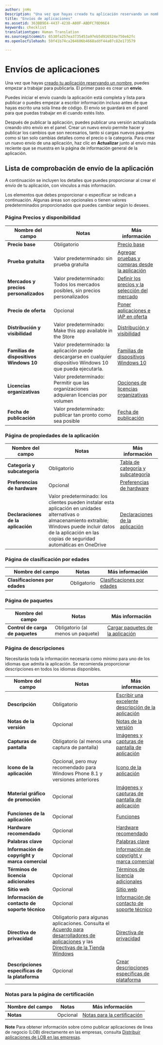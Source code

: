 ```yaml
---
author: jnHs
Description: "Una vez que hayas creado tu aplicación reservando un nombre, puedes empezar a trabajar para publicarla. El primer paso es crear un envío."
title: "Envíos de aplicaciones"
ms.assetid: 363BB9E4-4437-4238-A80F-ABDFC70D96E4
keywords: checklist
translationtype: Human Translation
ms.sourcegitcommit: 6530fa257ea3735453a97eb5d916524e750e62fc
ms.openlocfilehash: 59f41b74ca264606b4668addf44a07c82e173579

---
```


# Envíos de aplicaciones


Una vez que hayas [creado tu aplicación reservando un nombre](create-your-app-by-reserving-a-name.md), puedes empezar a trabajar para publicarla. El primer paso es crear un **envío**.

Puedes iniciar el envío cuando la aplicación está completa y lista para publicar o puedes empezar a escribir información incluso antes de que hayas escrito una sola línea de código. El envío se guardará en el panel para que puedas trabajar en él cuando estés listo.

Después de publicar la aplicación, puedes publicar una versión actualizada creando otro envío en el panel. Crear un nuevo envío permite hacer y publicar los cambios que son necesarios, tanto si cargas nuevos paquetes como si tan solo cambias detalles como el precio o la categoría. Para crear un nuevo envío de una aplicación, haz clic en **Actualizar** junto al envío más reciente que se muestra en la página de información general de la aplicación.

## Lista de comprobación de envío de la aplicación


A continuación se incluyen los detalles que puedes proporcionar al crear el envío de tu aplicación, con vínculos a más información.

Los elementos que debes proporcionar o especificar se indican a continuación. Algunas áreas son opcionales o tienen valores predeterminados proporcionados que puedes cambiar según lo desees.

### Página Precios y disponibilidad
| Nombre del campo                    | Notas                                       | Más información                                                             |
|-------------------------------|---------------------------------------------|---------------------------------------------------------------------------|
| **Precio base**                | Obligatorio                                    | [Precio base](set-app-pricing-and-availability.md#base-price)              |
| **Prueba gratuita**                | Valor predeterminado: sin prueba gratuita                      | [Agregar pruebas y compras desde la aplicación](https://msdn.microsoft.com/library/windows/apps/jj193599)  |
| **Mercados y precios personalizados** | Valor predeterminado: Todos los mercados posibles, sin precios personalizados | [Definir los precios y la selección del mercado](define-pricing-and-market-selection.md)              |
| **Precio de oferta**              | Opcional                                    | [Poner aplicaciones e IAP en oferta](put-apps-and-iaps-on-sale.md)                                       |
| **Distribución y visibilidad** | Valor predeterminado: Make this app available in the Store | [Distribución y visibilidad](set-app-pricing-and-availability.md#distribution-and-visibility) | 
| **Familias de dispositivos Windows 10**  | Valor predeterminado: la aplicación puede descargarse en cualquier dispositivo Windows 10 que pueda ejecutarla. | [Familias de dispositivos Windows 10](set-app-pricing-and-availability.md#windows-10-device-families) | 
| **Licencias organizativas**    | Valor predeterminado: Permitir que las organizaciones adquieran licencias por volumen | [Opciones de licencias organizativas](organizational-licensing.md)                        | 
| **Fecha de publicación**                | Valor predeterminado: publicar tan pronto como sea posible      | [Fecha de publicación](set-app-pricing-and-availability.md#publish-date)          |



### Página de propiedades de la aplicación

| Nombre del campo                    | Notas                                       | Más información                                                             |
|-------------------------------|---------------------------------------------|---------------------------------------------------------------------------|
| **Categoría y subcategoría**  | Obligatorio                                    | [Tabla de categoría y subcategoría](category-and-subcategory-table.md)       |
| **Preferencias de hardware**      | Opcional                                    | [Preferencias de hardware](enter-app-properties.md#hardware_preferences)      |
| **Declaraciones de la aplicación**          | Valor predeterminado: los clientes pueden instalar esta aplicación en unidades alternativas o almacenamiento extraíble; Windows puede incluir datos de la aplicación en las copias de seguridad automáticas en OneDrive | [Declaraciones de la aplicación](app-declarations.md) |



### Página de clasificación por edades

| Nombre del campo                    | Notas                                       | Más información                          |
|-------------------------------|---------------------------------------------|----------------------------------------|
| **Clasificaciones por edades**               | Obligatorio                                    | [Clasificaciones por edades](age-ratings.md)          |



### Página de paquetes

| Nombre del campo                    | Notas                                       | Más información                          |
|-------------------------------|---------------------------------------------|----------------------------------------|
| **Control de carga de paquetes**    | Obligatorio (al menos un paquete)             | [Cargar paquetes de la aplicación](upload-app-packages.md) | 



### Página de descripciones

Necesitarás toda la información necesaria como mínimo para uno de los idiomas que admita la aplicación. Se recomienda proporcionar descripciones en todos los idiomas disponibles.

| Nombre del campo                    | Notas                                       | Más información                                                     |
|-------------------------------|---------------------------------------------|-------------------------------------------------------------------|
| **Descripción**               | Obligatorio                                    | [Escribir una excelente descripción de la aplicación](write-a-great-app-description.md) | 
| **Notas de la versión**             | Opcional                                    | [Notas de la versión](create-app-descriptions.md#release-notes)         |
| **Capturas de pantalla**               | Obligatorio (al menos una captura de pantalla)          | [Imágenes y capturas de pantalla de aplicación](app-screenshots-and-images.md)       |
| **Icono de la aplicación**             | Opcional, pero muy recomendado para Windows Phone 8.1 y versiones anteriores | [Icono de la aplicación](create-app-descriptions.md#app-tile-icon) | 
| **Material gráfico de promoción**       | Opcional                                    | [Imágenes y capturas de pantalla de aplicación](app-screenshots-and-images.md)       | 
| **Funciones de la aplicación**              | Opcional                                    | [Funciones](create-app-descriptions.md#app-features)               |
| **Hardware recomendado**      | Opcional                                    | [Hardware recomendado](create-app-descriptions.md#recommended-hardware) | 
| **Palabras clave**                  | Opcional                                    | [Palabras clave](create-app-descriptions.md#keywords)                   |
| **Información de copyright y marca comercial** | Opcional                                 | [Información de copyright y marca comercial](create-app-descriptions.md#copyright-and-trademark-info) | 
| **Términos de licencia adicionales**  | Opcional                                    | [Términos de licencia adicionales](create-app-descriptions.md#additional-license-terms) | 
| **Sitio web**                   | Opcional                                    | [Sitio web](create-app-descriptions.md#website)                     |
| **Información de contacto de soporte técnico**      | Opcional                                    | [Información de contacto de soporte técnico](create-app-descriptions.md)                | 
| **Directiva de privacidad**            | Obligatorio para algunas aplicaciones. Consulta el [Acuerdo para desarrolladores de aplicaciones](https://msdn.microsoft.com/library/windows/apps/hh694058) y las [Directivas de la Tienda Windows](https://msdn.microsoft.com/library/windows/apps/dn764944.aspx#pol_10_5_1) | [Directiva de privacidad](create-app-descriptions.md#privacy-policy) | 
| **Descripciones específicas de la plataforma** | Opcional                               | [Crear descripciones específicas de plataforma](create-platform-specific-descriptions.md) |



### Notas para la página de certificación

| Nombre del campo                    | Notas                                       | Más información                                                     |
|-------------------------------|---------------------------------------------|-------------------------------------------------------------------|
| **Notas**                     | Opcional                                    | [Notas para la certificación](notes-for-certification.md)             |

 
**Note**  Para obtener información sobre cómo publicar aplicaciones de línea de negocio (LOB) directamente en las empresas, consulta [Distribuir aplicaciones de LOB en las empresas](distribute-lob-apps-to-enterprises.md).



<!--HONumber=Jun16_HO4-->


